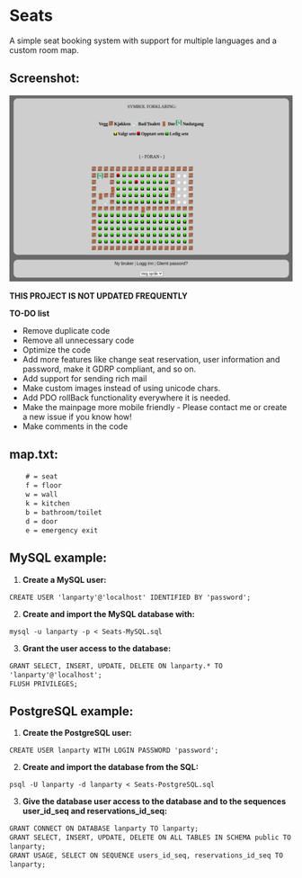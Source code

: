 # Seats

A simple seat booking system with support for multiple languages and a custom room map.

## Screenshot:

![Screenshot](https://github.com/frebergguru/Seats-pdo-intl/raw/main/Docs/Screenshot.png)

**THIS PROJECT IS NOT UPDATED FREQUENTLY**

**TO-DO list**

- Remove duplicate code
- Remove all unnecessary code
- Optimize the code
- Add more features like change seat reservation, user information and password, make it GDRP compliant, and so on.
- Add support for sending rich mail
- Make custom images instead of using unicode chars.
- Add PDO rollBack functionality everywhere it is needed.
- Make the mainpage more mobile friendly - Please contact me or create a new issue if you know how!
- Make comments in the code

## map.txt:
```
    # = seat
    f = floor
    w = wall
    k = kitchen
    b = bathroom/toilet
    d = door
    e = emergency exit
```

## MySQL example:

1.  **Create a MySQL user:**

``` {sqlmysql}
CREATE USER 'lanparty'@'localhost' IDENTIFIED BY 'password';
```

2.  **Create and import the MySQL database with:**

``` {shell}
mysql -u lanparty -p < Seats-MySQL.sql
```

3.  **Grant the user access to the database:**

``` {sqlmysql}
GRANT SELECT, INSERT, UPDATE, DELETE ON lanparty.* TO 'lanparty'@'localhost';
FLUSH PRIVILEGES;
```

## PostgreSQL example:

1.  **Create the PostgreSQL user:**

``` {sqlpostgresql}
CREATE USER lanparty WITH LOGIN PASSWORD 'password';
```

2.  **Create and import the database from the SQL:**

``` {shell}
psql -U lanparty -d lanparty < Seats-PostgreSQL.sql
```

3.  **Give the database user access to the database and to the sequences user_id_seq and reservations_id_seq:**

``` {sqlpostgresql}
GRANT CONNECT ON DATABASE lanparty TO lanparty;
GRANT SELECT, INSERT, UPDATE, DELETE ON ALL TABLES IN SCHEMA public TO lanparty;
GRANT USAGE, SELECT ON SEQUENCE users_id_seq, reservations_id_seq TO lanparty;
```

